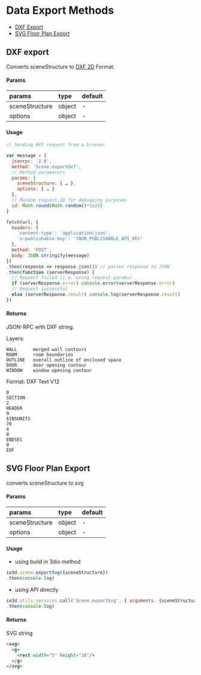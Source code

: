 # Data Export Methods
* [DXF Export](#dxf-export)
* [SVG Floor Plan Export](#svg-floor-plan-export)

## DXF export

Converts sceneStructure to [DXF 2D](https://en.wikipedia.org/wiki/AutoCAD_DXF) Format.

#### Params

| params | type    | default |
| :------------- | :------------- | :------------- |
| sceneStructure | object       | -       |
| options | object       | -      |

#### Usage

```js
// Sending API request from a browser

var message = {
  jsonrpc: '2.0',
  method: 'Scene.exportDxf',
  // Method parameters
  params: {
    sceneStructure: { … },
    options: { … }
  },
  // Random request ID for debugging purposes
  id: Math.round(Math.random()*1e20)
}

fetch(url, {
  headers: {
    'content-type': 'application/json',
    'x-publishable-key': 'YOUR_PUBLISHABLE_API_KEY'
  },
  method: 'POST',
  body: JSON.stringify(message)
})
.then(response => response.json()) // parses response to JSON
.then(function (serverResponse) {
  // Request failed (i.e. wrong request params)
  if (serverResponse.error) console.error(serverResponse.error)
  // Request successful
  else (serverResponse.result) console.log(serverResponse.result)
})
```

#### Returns

JSON-RPC with DXF string.

Layers:
```
WALL      merged wall contours
ROOM      room boundaries
OUTLINE   overall outline of enclosed space
DOOR      door opening contour
WINDOW    window opening contour
```
Format: DXF Text V12
```
0
SECTION
2
HEADER
9
$INSUNITS
70
4
0
ENDSEC
0
EOF
```

## SVG Floor Plan Export

converts sceneStructure to svg

#### Params

| params | type    | default |
| :------------- | :------------- | :------------- |
| sceneStructure | object       | -       |
| options | object       | -      |

#### Usage

* using build in 3dio method
```js
io3d.scene.exportSvg({sceneStructure})
.then(console.log)
```
* using API directly
```js
io3d.utils.services.call('Scene.exportSvg', { arguments: {sceneStructure}})
.then(console.log)
```

#### Returns

SVG string

```html
<svg>
  <g>
    <rect width="5" height="10"/>
  </g>
</svg>
```
